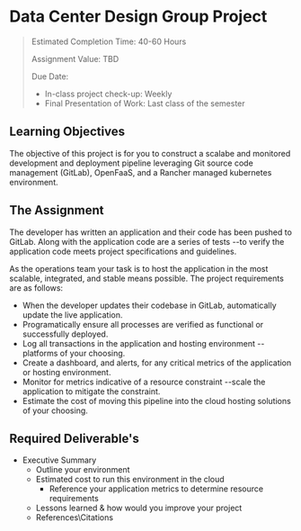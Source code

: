 # Data Center Design Group Project <!-- omit in toc -->

> Estimated Completion Time: 40-60 Hours
> 
> Assignment Value: TBD
> 
> Due Date: 
> - In-class project check-up: Weekly
> - Final Presentation of Work: Last class of the semester

## Learning Objectives <!-- omit in toc -->

The objective of this project is for you to construct a scalabe and monitored development and deployment pipeline leveraging Git source code management (GitLab), OpenFaaS, and a Rancher managed kubernetes environment.

## The Assignment

The developer has written an application and their code has been pushed to GitLab. Along with the application code are a series of tests --to verify the application code meets project specifications and guidelines.

As the operations team your task is to host the application in the most scalable, integrated, and stable means possible. The project requirements are as follows:

- When the developer updates their codebase in GitLab, automatically update the live application.
- Programatically ensure all processes are verified as functional or successfully deployed.
- Log all transactions in the application and hosting environment --platforms of your choosing.
- Create a dashboard, and alerts, for any critical metrics of the application or hosting environment.
- Monitor for metrics indicative of a resource constraint --scale the application to mitigate the constraint.
- Estimate the cost of moving this pipeline into the cloud hosting solutions of your choosing.

## Required Deliverable's

- Executive Summary
  - Outline your environment
  - Estimated cost to run this environment in the cloud
    - Reference your application metrics to determine resource requirements
  - Lessons learned & how would you improve your project
  - References\Citations
